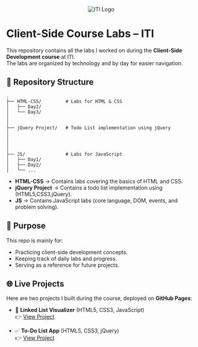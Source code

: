 <p align="center">
  <img src="https://www.ryadel.com/wp-content/uploads/2017/03/html5-js-css3-jquery-logo.png" alt="ITI Logo" />
</p>

# Client-Side Course Labs – ITI  

This repository contains all the labs I worked on during the **Client-Side Development course** at ITI.  
The labs are organized by technology and by day for easier navigation.  

## 📂 Repository Structure  
```
.
├── HTML-CSS/         # Labs for HTML & CSS
│   ├── Day2/
│   └── Day3/
│   
│
├── jQuery Project/   # Todo List implementation using jQuery        
│   
│   
│   
│
├── JS/               # Labs for JavaScript
│   ├── Day1/
│   ├── Day2/
│   └── ...
```

- **HTML-CSS** → Contains labs covering the basics of HTML and CSS.  
- **jQuery Project** → Contains a todo list implementation using (HTML5,CSS3,jQuery).  
- **JS** → Contains JavaScript labs (core language, DOM, events, and problem solving).  

## 🚀 Purpose  

This repo is mainly for:  
- Practicing client-side development concepts.  
- Keeping track of daily labs and progress.  
- Serving as a reference for future projects.  

## 🌐 Live Projects  

Here are two projects I built during the course, deployed on **GitHub Pages**:  

- 📘 **Linked List Visualizer** (HTML5, CSS3, JavaScript)  
  👉 [View Project](https://github.com/A7medHanyFCAI/Client-Side-Technologies-Labs/tree/main/JS/Day7/LinkedList/index.html)  

- ✅ **To-Do List App** (HTML5, CSS3, jQuery)  
  👉 [View Project](https://github.com/A7medHanyFCAI/Client-Side-Technologies-Labs/tree/main/jQuery%20Project/index.html)  
